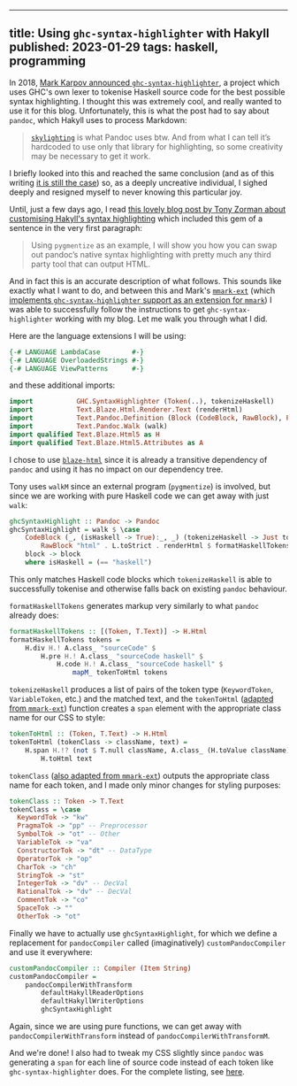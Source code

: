--------------------------------------------------------------------------------
title: Using `ghc-syntax-highlighter` with Hakyll
published: 2023-01-29
tags: haskell, programming
--------------------------------------------------------------------------------

In 2018, [Mark Karpov announced
`ghc-syntax-highlighter`](https://markkarpov.com/post/announcing-ghc-syntax-highlighter.html),
a project which uses GHC's own lexer to tokenise Haskell source code for the
best possible syntax highlighting. I thought this was extremely cool, and
really wanted to use it for this blog. Unfortunately, this is what the post had
to say about `pandoc`, which Hakyll uses to process Markdown:

> [`skylighting`](https://hackage.haskell.org/package/skylighting) is what
Pandoc uses btw. And from what I can tell it’s hardcoded to use only that
library for highlighting, so some creativity may be necessary to get it work.

I briefly looked into this and reached the same conclusion (and as of this
writing [it is still the
case](https://github.com/jgm/pandoc/blob/5f31a01d77f5fea46e2deca51165d5af8fc99677/src/Text/Pandoc/Highlighting.hs#L76-L106))
so, as a deeply uncreative individual, I sighed deeply and resigned myself to never knowing this particular joy.

Until, just a few days ago, I read [this lovely blog post by Tony Zorman about
customising Hakyll's syntax
highlighting](https://tony-zorman.com/posts/2023-01-21-pygmentising-hakyll.html)
which included this gem of a sentence in the very first paragraph:

> Using `pygmentize` as an example, I will show you how you can swap out
pandoc’s native syntax highlighting with pretty much any third party tool that
can output HTML.

And in fact this is an accurate description of what follows. This sounds like
exactly what I want to do, and between this and Mark's
[`mmark-ext`](https://hackage.haskell.org/package/mmark-ext) (which [implements
`ghc-syntax-highlighter` support as an extension for
`mmark`](https://hackage.haskell.org/package/mmark-ext-0.2.1.5/docs/Text-MMark-Extension-GhcSyntaxHighlighter.html))
I was able to successfully follow the instructions to get
`ghc-syntax-highlighter` working with my blog. Let me walk you through what
I did.

Here are the language extensions I will be using:

```haskell
{-# LANGUAGE LambdaCase        #-}
{-# LANGUAGE OverloadedStrings #-}
{-# LANGUAGE ViewPatterns      #-}
```

and these additional imports:

```haskell
import           GHC.SyntaxHighlighter (Token(..), tokenizeHaskell)
import           Text.Blaze.Html.Renderer.Text (renderHtml)
import           Text.Pandoc.Definition (Block (CodeBlock, RawBlock), Pandoc)
import           Text.Pandoc.Walk (walk)
import qualified Text.Blaze.Html5 as H
import qualified Text.Blaze.Html5.Attributes as A
```

I chose to use [`blaze-html`](https://hackage.haskell.org/package/blaze-html)
since it is already a transitive dependency of `pandoc` and using it has no
impact on our dependency tree.

Tony uses `walkM` since an external program (`pygmentize`) is involved, but
since we are working with pure Haskell code we can get away with just `walk`:

```haskell
ghcSyntaxHighlight :: Pandoc -> Pandoc
ghcSyntaxHighlight = walk $ \case
    CodeBlock (_, (isHaskell -> True):_, _) (tokenizeHaskell -> Just tokens) ->
        RawBlock "html" . L.toStrict . renderHtml $ formatHaskellTokens tokens
    block -> block
    where isHaskell = (== "haskell")
```

This only matches Haskell code blocks which `tokenizeHaskell` is able to
successfully tokenise and otherwise falls back on existing `pandoc` behaviour.

`formatHaskellTokens` generates markup very similarly to what `pandoc` already
does:

```haskell
formatHaskellTokens :: [(Token, T.Text)] -> H.Html
formatHaskellTokens tokens =
    H.div H.! A.class_ "sourceCode" $
        H.pre H.! A.class_ "sourceCode haskell" $
            H.code H.! A.class_ "sourceCode haskell" $
                mapM_ tokenToHtml tokens
```

`tokenizeHaskell` produces a list of pairs of the token type (`KeywordToken`,
`VariableToken`, etc.) and the matched text, and the `tokenToHtml` ([adapted
from
`mmark-ext`](https://hackage.haskell.org/package/mmark-ext-0.2.1.5/docs/src/Text.MMark.Extension.GhcSyntaxHighlighter.html#tokenToHtml))
function creates a `span` element with the appropriate class name for our CSS
to style:

```haskell
tokenToHtml :: (Token, T.Text) -> H.Html
tokenToHtml (tokenClass -> className, text) =
    H.span H.!? (not $ T.null className, A.class_ (H.toValue className)) $
        H.toHtml text
```

`tokenClass` ([also adapted from
`mmark-ext`](https://hackage.haskell.org/package/mmark-ext-0.2.1.5/docs/src/Text.MMark.Extension.GhcSyntaxHighlighter.html#tokenClass))
outputs the appropriate class name for each token, and I made only minor
changes for styling purposes:

```haskell
tokenClass :: Token -> T.Text
tokenClass = \case
  KeywordTok -> "kw"
  PragmaTok -> "pp" -- Preprocessor
  SymbolTok -> "ot" -- Other
  VariableTok -> "va"
  ConstructorTok -> "dt" -- DataType
  OperatorTok -> "op"
  CharTok -> "ch"
  StringTok -> "st"
  IntegerTok -> "dv" -- DecVal
  RationalTok -> "dv" -- DecVal
  CommentTok -> "co"
  SpaceTok -> ""
  OtherTok -> "ot"
```

Finally we have to actually use `ghcSyntaxHighlight`, for which we define
a replacement for `pandocCompiler` called (imaginatively)
`customPandocCompiler` and use it everywhere:

```haskell
customPandocCompiler :: Compiler (Item String)
customPandocCompiler =
    pandocCompilerWithTransform
        defaultHakyllReaderOptions
        defaultHakyllWriterOptions
        ghcSyntaxHighlight
```

Again, since we are using pure functions, we can get away with
`pandocCompilerWithTransform` instead of `pandocCompilerWithTransformM`.

And we're done! I also had to tweak my CSS slightly since `pandoc` was
generating a `span` for each line of source code instead of each token like
`ghc-syntax-highlighter` does. For the complete listing, see
[here](https://github.com/vaibhavsagar/website/blob/6415721a318fc8fb31f4aadb7cd40ab6aad4fbc4/site.hs).
